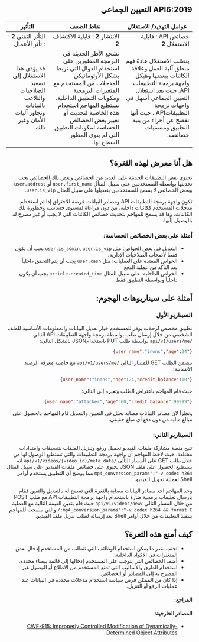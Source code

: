 <div dir="rtl" align='right'>

## API6:2019 التعيين الجماعي

| عوامل التهديد/ الاستغلال                                                                                                                                                                                                      | نقاط الضعف	                                                                                                                                                                                                                                                                        | التأثير	                                                                                   |
|-------------------------------------------------------------------------------------------------------------------------------------------------------------------------------------------------------------------------------|------------------------------------------------------------------------------------------------------------------------------------------------------------------------------------------------------------------------------------------------------------------------------------|--------------------------------------------------------------------------------------------|
| خصائص API : قابلية الاستغلال **2**	                                                                                                                                                                                                | الانتشار **2** : قابلية الاكتشاف  **2**	                                                                                                                                                                                                                                                    | التأثر التقني **2** : تأثر الأعمال                                                            |
| يتطلب الاستغلال عادةً فهم منطق آلية العمل وعلاقة الكائنات ببعضها وهيكل واجهة برمجة التطبيقات API. حيث يعد استغلال التعيين الجماعي أسهل في واجهات برمجة التطبيقاتAPI ، حيث أنها تفصح عن أجزاء من بنية التطبيق ومسميات خصائصه.	 | تشجع الأطر الحديثة في البرمجة المطورين على استخدام الدوال التي تربط بشكل الأوتوماتيكي المدخلات من المستخدم مع المتغيرات البرمجية ومكونات التطبيق الداخلية. يستطيع المهاجم استخدام هذه الخاصية لتحديث أو تغيير بعض الخصائص الحساسة لمكونات التطبيق التي لم ينوى المطور السماح بها.	 | قد يؤدي هذا الاستغلال إلى تصعيد الصلاحيات والتلاعب بالبيانات وتجاوز آليات الأمان وغير ذلك. |



## هل أنا معرض لهذه الثغرة؟

تحتوي بعض التطبيقات الحديثة على العديد من الخصائص وبعض تلك الخصائص يجب تحديثها بواسطة المستخدمين على سبيل المثال `user.first_name`  أو  `user.address` وبعض الخصائص لا يسمح للمستخدمين بتعديلها على سبيل المثال `user.is_vip`.

تكون واجهة برمجة التطبيقات API ومصادر البيانات عرضة للاختراق إذا تم استخدام مدخلات المستخدم ككائنات داخلية، من دون مراعاة لمستوى حساسية وخطورة تلك الكائنات. وها قد يسمح للمهاجم بتحديث خصائص الكائنات التي لا يجب أو غير مصرح له بالوصول إليها.

### أمثلة على بعض الخصائص الحساسة:

*  التعديل في بعض الخواص: مثل `user.is_admin`, `user.is_vip` يجب أن تكون فقط لأصحاب الصلاحيات الإدارية.
* الخواص المعتدة على العمليات: مثل `user.cash` يجب أن يتم التحقق داخلياً بعد التأكد من عملية الدفع.
* الخواص الداخلية: على سبيل المثال `article.created_time` يجب أن يكون داخلياً وبواسطة التطبيق فقط.


## أمثلة على سيناريوهات الهجوم:

### السيناريو الأول

تطبيق مخصص لرحلات يوفر للمستخدم خيار تعديل البيانات والمعلومات الأساسية للملف الشخصي من خلال إرسال طلب بواسطة برمجة واجهة التطبيقات API التالي `/api/v1/users/me` بواسطة طلب PUT باستخدامJSON بالشكل التالي:

```json
{"user_name":"inons","age":24}
```
يتضمن الطلب GET للمسار التالي `/api/v1/users/me` مع خاصية معرفة الرصيد الائتمانية:

```json
{"user_name":"inons","age":24,"credit_balance":10}
```

حيث قام المهاجم باعتراض الطلب وتغيره إلى التالي:

```json
{"user_name":"attacker","age":60,"credit_balance":99999}
```

ونظراً لان مصادر البيانات مصابة بخلل في التعيين والتعديل قام المهاجم بالحصول على مبالغ مالية من دون دفع أي مبلغ حقيقي.

### السيناريو الثاني:

تتيح منصة مشاركة ملفات الفيديو تحميل ورفع وتنزيل الملفات بتنسيقات وامتدادات مختلفة. حيث لاحظ المهاجم أن واجهة برمجة التطبيقات والتي تستطيع الوصول لها من خلال طلب GET على المسار التالي `/api/v1/videos/{video_id}/meta_data` انه يستطيع الحصول على ملف JSON يحتوي على خصائص ملفات الفيديو. على سبيل المثال `mp4_conversion_params":"-v codec h264` مما يوضح أن التطبيق يستخدم أوامر Shell لعملية تحويل الفيديو.

وجد المهاجم احد مصادر البيانات مصابة بالثغرة التي تسمح له بالتعديل والتعين فقام بإرسال تعليمات برمجية ضارة باستخدام واجهة برمجة التطبيقات API مع طلب POST من خلال المسار التالي `/api/v1/videos/new` حيث قام بتعين القيمة التالية مع العملية `mp4_conversion_params":"-v codec h264 && format C:/` والتي سمحت للمهاجم بتنفيذ التعليمات من خلال أوامر Shell بعد إرساله لطلب تنزيل ملف الفيديو.

## كيف أمنع هذه الثغرة؟

*  تجنب بقدر ما يمكن استخدام الوظائف التي تتطلب من المستخدم إدخال بعض المتغيرات في الاكواد الداخلية.
*  أضف الخصائص التي يتوجب على المستخدم إدخالها إلى قائمة بيضاء محددة.
*  استخدام الطرق والأساليب التي تمنع المستخدم من الاطلاع أو الوصول غير المصرح به إلى المصادر أو الخصائص.
*  إذا كان من الممكن فرض سياسة استخدام مدخلات محددة في البيانات عند عمليات الرفع أو التنزيل.


<h4 dir='rtl' align='right'>المراجع:</h4>
<h4 dir='rtl' align='right'>المصادر الخارجية:</h4>

* [CWE-915: Improperly Controlled Modification of Dynamically-Determined Object Attributes][1]

[1]: https://cwe.mitre.org/data/definitions/915.html

</div>

